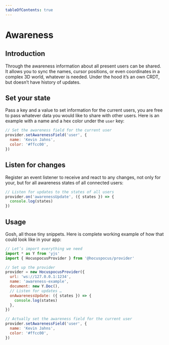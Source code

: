 ```yaml
---
tableOfContents: true
---
```


# Awareness

## Introduction
Through the awareness information about all present users can be shared. It allows you to sync the names, cursor positions, or even coordinates in a complex 3D world, whatever is needed. Under the hood it’s an own CRDT, but doesn’t have history of updates.

## Set your state
Pass a key and a value to set information for the current users, you are free to pass whatever data you would like to share with other users. Here is an example with a name and a hex color under the `user` key:

```js
// Set the awareness field for the current user
provider.setAwarenessField('user', {
  name: 'Kevin Jahns',
  color: '#ffcc00',
})
```

## Listen for changes
Register an event listener to receive and react to any changes, not only for your, but for all awareness states of all connected users:

```js
// Listen for updates to the states of all users
provider.on('awarenessUpdate', ({ states }) => {
  console.log(states)
})
```

## Usage
Gosh, all those tiny snippets. Here is complete working example of how that could look like in your app:

```js
// Let’s import everything we need
import * as Y from 'yjs'
import { HocuspocusProvider } from '@hocuspocus/provider'

// Set up the provider
provider = new HocuspocusProvider({
  url: 'ws://127.0.0.1:1234',
  name: 'awareness-example',
  document: new Y.Doc(),
  // Listen for updates …
  onAwarenessUpdate: ({ states }) => {
    console.log(states)
  },
})

// Actually set the awareness field for the current user
provider.setAwarenessField('user', {
  name: 'Kevin Jahns',
  color: '#ffcc00',
})


